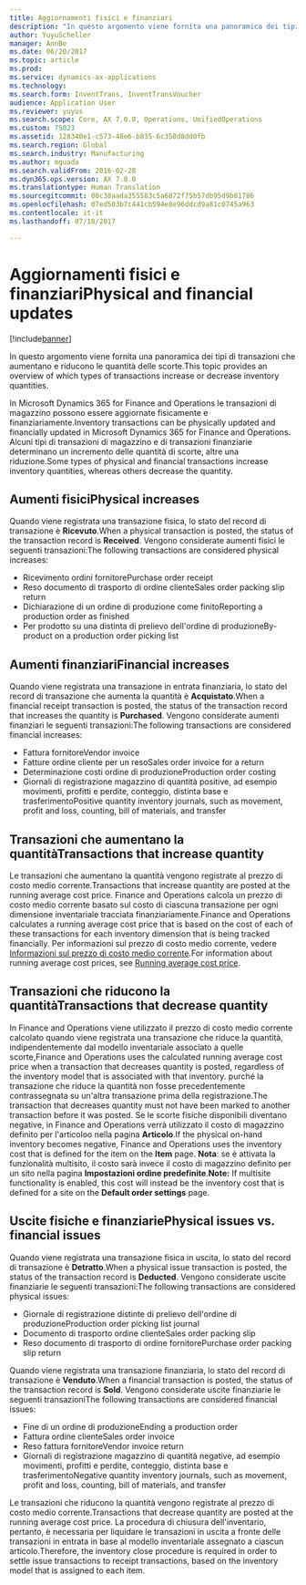 ```yaml
---
title: Aggiornamenti fisici e finanziari
description: "In questo argomento viene fornita una panoramica dei tipi di transazioni che aumentano e riducono le quantità delle scorte."
author: YuyuScheller
manager: AnnBe
ms.date: 06/20/2017
ms.topic: article
ms.prod: 
ms.service: dynamics-ax-applications
ms.technology: 
ms.search.form: InventTrans, InventTransVoucher
audience: Application User
ms.reviewer: yuyus
ms.search.scope: Core, AX 7.0.0, Operations, UnifiedOperations
ms.custom: 75023
ms.assetid: 128340e1-c573-48e6-b835-6c350d8dd0fb
ms.search.region: Global
ms.search.industry: Manufacturing
ms.author: mguada
ms.search.validFrom: 2016-02-28
ms.dyn365.ops.version: AX 7.0.0
ms.translationtype: Human Translation
ms.sourcegitcommit: 08c38aada355583c5a6872f75b57db95d9b81786
ms.openlocfilehash: 07ed503b7c441cb594e8e96ddcd9a81c0745a963
ms.contentlocale: it-it
ms.lasthandoff: 07/18/2017

---
```


# <a name="physical-and-financial-updates"></a><span data-ttu-id="3eb1c-103">Aggiornamenti fisici e finanziari</span><span class="sxs-lookup"><span data-stu-id="3eb1c-103">Physical and financial updates</span></span>

[!include[banner](../includes/banner.md)]


<span data-ttu-id="3eb1c-104">In questo argomento viene fornita una panoramica dei tipi di transazioni che aumentano e riducono le quantità delle scorte.</span><span class="sxs-lookup"><span data-stu-id="3eb1c-104">This topic provides an overview of which types of transactions increase or decrease inventory quantities.</span></span> 

<span data-ttu-id="3eb1c-105">In Microsoft Dynamics 365 for Finance and Operations le transazioni di magazzino possono essere aggiornate fisicamente e finanziariamente.</span><span class="sxs-lookup"><span data-stu-id="3eb1c-105">Inventory transactions can be physically updated and financially updated in Microsoft Dynamics 365 for Finance and Operations.</span></span> <span data-ttu-id="3eb1c-106">Alcuni tipi di transazioni di magazzino e di transazioni finanziarie determinano un incremento delle quantità di scorte, altre una riduzione.</span><span class="sxs-lookup"><span data-stu-id="3eb1c-106">Some types of physical and financial transactions increase inventory quantities, whereas others decrease the quantity.</span></span>

## <a name="physical-increases"></a><span data-ttu-id="3eb1c-107">Aumenti fisici</span><span class="sxs-lookup"><span data-stu-id="3eb1c-107">Physical increases</span></span>
<span data-ttu-id="3eb1c-108">Quando viene registrata una transazione fisica, lo stato del record di transazione è **Ricevuto**.</span><span class="sxs-lookup"><span data-stu-id="3eb1c-108">When a physical transaction is posted, the status of the transaction record is **Received**.</span></span> <span data-ttu-id="3eb1c-109">Vengono considerate aumenti fisici le seguenti transazioni:</span><span class="sxs-lookup"><span data-stu-id="3eb1c-109">The following transactions are considered physical increases:</span></span>

-   <span data-ttu-id="3eb1c-110">Ricevimento ordini fornitore</span><span class="sxs-lookup"><span data-stu-id="3eb1c-110">Purchase order receipt</span></span>
-   <span data-ttu-id="3eb1c-111">Reso documento di trasporto di ordine cliente</span><span class="sxs-lookup"><span data-stu-id="3eb1c-111">Sales order packing slip return</span></span>
-   <span data-ttu-id="3eb1c-112">Dichiarazione di un ordine di produzione come finito</span><span class="sxs-lookup"><span data-stu-id="3eb1c-112">Reporting a production order as finished</span></span>
-   <span data-ttu-id="3eb1c-113">Per prodotto su una distinta di prelievo dell'ordine di produzione</span><span class="sxs-lookup"><span data-stu-id="3eb1c-113">By-product on a production order picking list</span></span>

## <a name="financial-increases"></a><span data-ttu-id="3eb1c-114">Aumenti finanziari</span><span class="sxs-lookup"><span data-stu-id="3eb1c-114">Financial increases</span></span>
<span data-ttu-id="3eb1c-115">Quando viene registrata una transazione in entrata finanziaria, lo stato del record di transazione che aumenta la quantità è **Acquistato**.</span><span class="sxs-lookup"><span data-stu-id="3eb1c-115">When a financial receipt transaction is posted, the status of the transaction record that increases the quantity is **Purchased**.</span></span> <span data-ttu-id="3eb1c-116">Vengono considerate aumenti finanziari le seguenti transazioni:</span><span class="sxs-lookup"><span data-stu-id="3eb1c-116">The following transactions are considered financial increases:</span></span>

-   <span data-ttu-id="3eb1c-117">Fattura fornitore</span><span class="sxs-lookup"><span data-stu-id="3eb1c-117">Vendor invoice</span></span>
-   <span data-ttu-id="3eb1c-118">Fatture ordine cliente per un reso</span><span class="sxs-lookup"><span data-stu-id="3eb1c-118">Sales order invoice for a return</span></span>
-   <span data-ttu-id="3eb1c-119">Determinazione costi ordine di produzione</span><span class="sxs-lookup"><span data-stu-id="3eb1c-119">Production order costing</span></span>
-   <span data-ttu-id="3eb1c-120">Giornali di registrazione magazzino di quantità positive, ad esempio movimenti, profitti e perdite, conteggio, distinta base e trasferimento</span><span class="sxs-lookup"><span data-stu-id="3eb1c-120">Positive quantity inventory journals, such as movement, profit and loss, counting, bill of materials, and transfer</span></span>

## <a name="transactions-that-increase-quantity"></a><span data-ttu-id="3eb1c-121">Transazioni che aumentano la quantità</span><span class="sxs-lookup"><span data-stu-id="3eb1c-121">Transactions that increase quantity</span></span>
<span data-ttu-id="3eb1c-122">Le transazioni che aumentano la quantità vengono registrate al prezzo di costo medio corrente.</span><span class="sxs-lookup"><span data-stu-id="3eb1c-122">Transactions that increase quantity are posted at the running average cost price.</span></span> <span data-ttu-id="3eb1c-123">Finance and Operations calcola un prezzo di costo medio corrente basato sul costo di ciascuna transazione per ogni dimensione inventariale tracciata finanziariamente.</span><span class="sxs-lookup"><span data-stu-id="3eb1c-123">Finance and Operations calculates a running average cost price that is based on the cost of each of these transactions for each inventory dimension that is being tracked financially.</span></span> <span data-ttu-id="3eb1c-124">Per informazioni sul prezzo di costo medio corrente, vedere [Informazioni sul prezzo di costo medio corrente](running-average-cost-price.md).</span><span class="sxs-lookup"><span data-stu-id="3eb1c-124">For information about running average cost prices, see [Running average cost price](running-average-cost-price.md).</span></span>

## <a name="transactions-that-decrease-quantity"></a><span data-ttu-id="3eb1c-125">Transazioni che riducono la quantità</span><span class="sxs-lookup"><span data-stu-id="3eb1c-125">Transactions that decrease quantity</span></span>
<span data-ttu-id="3eb1c-126">In Finance and Operations viene utilizzato il prezzo di costo medio corrente calcolato quando viene registrata una transazione che riduce la quantità, indipendentemente dal modello inventariale associato a quelle scorte,</span><span class="sxs-lookup"><span data-stu-id="3eb1c-126">Finance and Operations uses the calculated running average cost price when a transaction that decreases quantity is posted, regardless of the inventory model that is associated with that inventory.</span></span> <span data-ttu-id="3eb1c-127">purché la transazione che riduce la quantità non fosse precedentemente contrassegnata su un'altra transazione prima della registrazione.</span><span class="sxs-lookup"><span data-stu-id="3eb1c-127">The transaction that decreases quantity must not have been marked to another transaction before it was posted.</span></span> <span data-ttu-id="3eb1c-128">Se le scorte fisiche disponibili diventano negative, in Finance and Operations verrà utilizzato il costo di magazzino definito per l'articoloo nella pagina **Articolo**.</span><span class="sxs-lookup"><span data-stu-id="3eb1c-128">If the physical on-hand inventory becomes negative, Finance and Operations uses the inventory cost that is defined for the item on the **Item** page.</span></span> <span data-ttu-id="3eb1c-129">**Nota**: se è attivata la funzionalità multisito, il costo sarà invece il costo di magazzino definito per un sito nella pagina **Impostazioni ordine predefinite**.</span><span class="sxs-lookup"><span data-stu-id="3eb1c-129">**Note:** If multisite functionality is enabled, this cost will instead be the inventory cost that is defined for a site on the **Default order settings** page.</span></span>

## <a name="physical-issues-vs-financial-issues"></a><span data-ttu-id="3eb1c-130">Uscite fisiche e finanziarie</span><span class="sxs-lookup"><span data-stu-id="3eb1c-130">Physical issues vs. financial issues</span></span>
<span data-ttu-id="3eb1c-131">Quando viene registrata una transazione fisica in uscita, lo stato del record di transazione è **Detratto**.</span><span class="sxs-lookup"><span data-stu-id="3eb1c-131">When a physical issue transaction is posted, the status of the transaction record is **Deducted**.</span></span> <span data-ttu-id="3eb1c-132">Vengono considerate uscite finanziarie le seguenti transazioni:</span><span class="sxs-lookup"><span data-stu-id="3eb1c-132">The following transactions are considered physical issues:</span></span>

-   <span data-ttu-id="3eb1c-133">Giornale di registrazione distinte di prelievo dell'ordine di produzione</span><span class="sxs-lookup"><span data-stu-id="3eb1c-133">Production order picking list journal</span></span>
-   <span data-ttu-id="3eb1c-134">Documento di trasporto ordine cliente</span><span class="sxs-lookup"><span data-stu-id="3eb1c-134">Sales order packing slip</span></span>
-   <span data-ttu-id="3eb1c-135">Reso documento di trasporto di ordine fornitore</span><span class="sxs-lookup"><span data-stu-id="3eb1c-135">Purchase order packing slip return</span></span>

<span data-ttu-id="3eb1c-136">Quando viene registrata una transazione finanziaria, lo stato del record di transazione è **Venduto**.</span><span class="sxs-lookup"><span data-stu-id="3eb1c-136">When a financial transaction is posted, the status of the transaction record is **Sold**.</span></span> <span data-ttu-id="3eb1c-137">Vengono considerate uscite finanziarie le seguenti transazioni</span><span class="sxs-lookup"><span data-stu-id="3eb1c-137">The following transactions are considered financial issues:</span></span>

-   <span data-ttu-id="3eb1c-138">Fine di un ordine di produzione</span><span class="sxs-lookup"><span data-stu-id="3eb1c-138">Ending a production order</span></span>
-   <span data-ttu-id="3eb1c-139">Fattura ordine cliente</span><span class="sxs-lookup"><span data-stu-id="3eb1c-139">Sales order invoice</span></span>
-   <span data-ttu-id="3eb1c-140">Reso fattura fornitore</span><span class="sxs-lookup"><span data-stu-id="3eb1c-140">Vendor invoice return</span></span>
-   <span data-ttu-id="3eb1c-141">Giornali di registrazione magazzino di quantità negative, ad esempio movimenti, profitti e perdite, conteggio, distinta base e trasferimento</span><span class="sxs-lookup"><span data-stu-id="3eb1c-141">Negative quantity inventory journals, such as movement, profit and loss, counting, bill of materials, and transfer</span></span>

<span data-ttu-id="3eb1c-142">Le transazioni che riducono la quantità vengono registrate al prezzo di costo medio corrente.</span><span class="sxs-lookup"><span data-stu-id="3eb1c-142">Transactions that decrease quantity are posted at the running average cost price.</span></span> <span data-ttu-id="3eb1c-143">La procedura di chiusura dell'inventario, pertanto, è necessaria per liquidare le transazioni in uscita a fronte delle transazioni in entrata in base al modello inventariale assegnato a ciascun articolo.</span><span class="sxs-lookup"><span data-stu-id="3eb1c-143">Therefore, the inventory close procedure is required in order to settle issue transactions to receipt transactions, based on the inventory model that is assigned to each item.</span></span>





